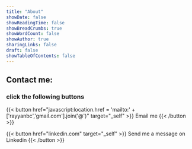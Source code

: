 ```yaml
---
title: "About"
showDate: false
showReadingTime: false
showBreadCrumbs: true
showWordCount: false
showAuthor: true
sharingLinks: false
draft: false
showTableOfContents: false
---
```


## Contact me:

### click the following buttons

{{< button href="javascript:location.href = 'mailto:' + ['rayyanbc','gmail.com'].join('@')" target="_self" >}}
Email me
{{< /button >}}


{{< button href="linkedin.com" target="_self" >}}
Send me a message on Linkedin
{{< /button >}}
